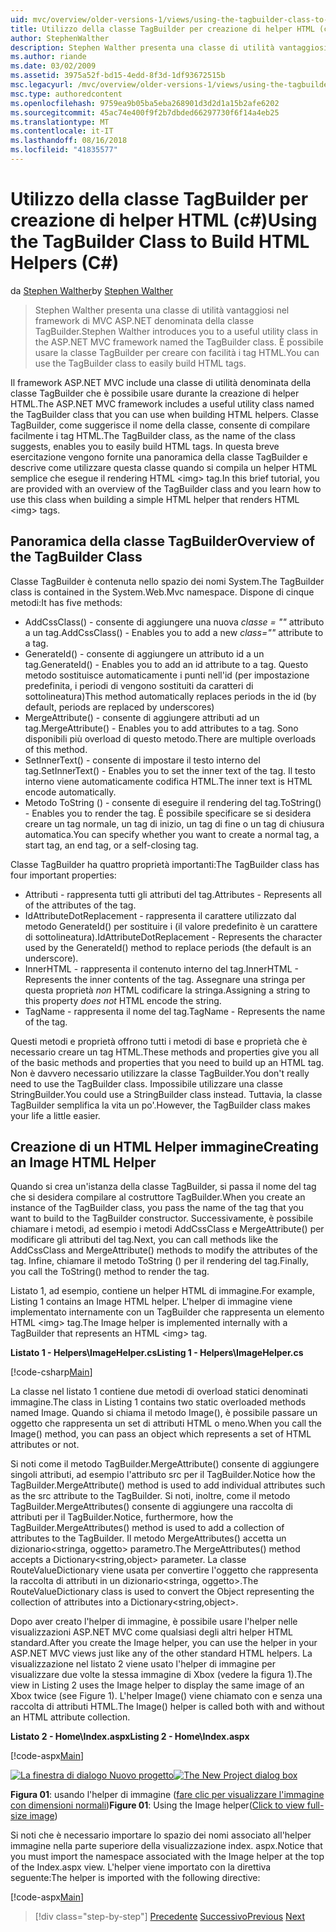 ```yaml
---
uid: mvc/overview/older-versions-1/views/using-the-tagbuilder-class-to-build-html-helpers-cs
title: Utilizzo della classe TagBuilder per creazione di helper HTML (c#) | Microsoft Docs
author: StephenWalther
description: Stephen Walther presenta una classe di utilità vantaggiosi nel framework di MVC ASP.NET denominata della classe TagBuilder. È possibile utilizzare facilmente la classe TagBuilder per...
ms.author: riande
ms.date: 03/02/2009
ms.assetid: 3975a52f-bd15-4edd-8f3d-1df93672515b
msc.legacyurl: /mvc/overview/older-versions-1/views/using-the-tagbuilder-class-to-build-html-helpers-cs
msc.type: authoredcontent
ms.openlocfilehash: 9759ea9b05ba5eba268901d3d2d1a15b2afe6202
ms.sourcegitcommit: 45ac74e400f9f2b7dbded66297730f6f14a4eb25
ms.translationtype: MT
ms.contentlocale: it-IT
ms.lasthandoff: 08/16/2018
ms.locfileid: "41835577"
---
```

<a name="using-the-tagbuilder-class-to-build-html-helpers-c"></a><span data-ttu-id="4d14e-104">Utilizzo della classe TagBuilder per creazione di helper HTML (c#)</span><span class="sxs-lookup"><span data-stu-id="4d14e-104">Using the TagBuilder Class to Build HTML Helpers (C#)</span></span>
====================
<span data-ttu-id="4d14e-105">da [Stephen Walther](https://github.com/StephenWalther)</span><span class="sxs-lookup"><span data-stu-id="4d14e-105">by [Stephen Walther](https://github.com/StephenWalther)</span></span>

> <span data-ttu-id="4d14e-106">Stephen Walther presenta una classe di utilità vantaggiosi nel framework di MVC ASP.NET denominata della classe TagBuilder.</span><span class="sxs-lookup"><span data-stu-id="4d14e-106">Stephen Walther introduces you to a useful utility class in the ASP.NET MVC framework named the TagBuilder class.</span></span> <span data-ttu-id="4d14e-107">È possibile usare la classe TagBuilder per creare con facilità i tag HTML.</span><span class="sxs-lookup"><span data-stu-id="4d14e-107">You can use the TagBuilder class to easily build HTML tags.</span></span>


<span data-ttu-id="4d14e-108">Il framework ASP.NET MVC include una classe di utilità denominata della classe TagBuilder che è possibile usare durante la creazione di helper HTML.</span><span class="sxs-lookup"><span data-stu-id="4d14e-108">The ASP.NET MVC framework includes a useful utility class named the TagBuilder class that you can use when building HTML helpers.</span></span> <span data-ttu-id="4d14e-109">Classe TagBuilder, come suggerisce il nome della classe, consente di compilare facilmente i tag HTML.</span><span class="sxs-lookup"><span data-stu-id="4d14e-109">The TagBuilder class, as the name of the class suggests, enables you to easily build HTML tags.</span></span> <span data-ttu-id="4d14e-110">In questa breve esercitazione vengono fornite una panoramica della classe TagBuilder e descrive come utilizzare questa classe quando si compila un helper HTML semplice che esegue il rendering HTML &lt;img&gt; tag.</span><span class="sxs-lookup"><span data-stu-id="4d14e-110">In this brief tutorial, you are provided with an overview of the TagBuilder class and you learn how to use this class when building a simple HTML helper that renders HTML &lt;img&gt; tags.</span></span>

## <a name="overview-of-the-tagbuilder-class"></a><span data-ttu-id="4d14e-111">Panoramica della classe TagBuilder</span><span class="sxs-lookup"><span data-stu-id="4d14e-111">Overview of the TagBuilder Class</span></span>

<span data-ttu-id="4d14e-112">Classe TagBuilder è contenuta nello spazio dei nomi System.</span><span class="sxs-lookup"><span data-stu-id="4d14e-112">The TagBuilder class is contained in the System.Web.Mvc namespace.</span></span> <span data-ttu-id="4d14e-113">Dispone di cinque metodi:</span><span class="sxs-lookup"><span data-stu-id="4d14e-113">It has five methods:</span></span>

- <span data-ttu-id="4d14e-114">AddCssClass() - consente di aggiungere una nuova *classe = ""* attributo a un tag.</span><span class="sxs-lookup"><span data-stu-id="4d14e-114">AddCssClass() - Enables you to add a new *class=""* attribute to a tag.</span></span>
- <span data-ttu-id="4d14e-115">GenerateId() - consente di aggiungere un attributo id a un tag.</span><span class="sxs-lookup"><span data-stu-id="4d14e-115">GenerateId() - Enables you to add an id attribute to a tag.</span></span> <span data-ttu-id="4d14e-116">Questo metodo sostituisce automaticamente i punti nell'id (per impostazione predefinita, i periodi di vengono sostituiti da caratteri di sottolineatura)</span><span class="sxs-lookup"><span data-stu-id="4d14e-116">This method automatically replaces periods in the id (by default, periods are replaced by underscores)</span></span>
- <span data-ttu-id="4d14e-117">MergeAttribute() - consente di aggiungere attributi ad un tag.</span><span class="sxs-lookup"><span data-stu-id="4d14e-117">MergeAttribute() - Enables you to add attributes to a tag.</span></span> <span data-ttu-id="4d14e-118">Sono disponibili più overload di questo metodo.</span><span class="sxs-lookup"><span data-stu-id="4d14e-118">There are multiple overloads of this method.</span></span>
- <span data-ttu-id="4d14e-119">SetInnerText() - consente di impostare il testo interno del tag.</span><span class="sxs-lookup"><span data-stu-id="4d14e-119">SetInnerText() - Enables you to set the inner text of the tag.</span></span> <span data-ttu-id="4d14e-120">Il testo interno viene automaticamente codifica HTML.</span><span class="sxs-lookup"><span data-stu-id="4d14e-120">The inner text is HTML encode automatically.</span></span>
- <span data-ttu-id="4d14e-121">Metodo ToString () - consente di eseguire il rendering del tag.</span><span class="sxs-lookup"><span data-stu-id="4d14e-121">ToString() - Enables you to render the tag.</span></span> <span data-ttu-id="4d14e-122">È possibile specificare se si desidera creare un tag normale, un tag di inizio, un tag di fine o un tag di chiusura automatica.</span><span class="sxs-lookup"><span data-stu-id="4d14e-122">You can specify whether you want to create a normal tag, a start tag, an end tag, or a self-closing tag.</span></span>
  

<span data-ttu-id="4d14e-123">Classe TagBuilder ha quattro proprietà importanti:</span><span class="sxs-lookup"><span data-stu-id="4d14e-123">The TagBuilder class has four important properties:</span></span>

- <span data-ttu-id="4d14e-124">Attributi - rappresenta tutti gli attributi del tag.</span><span class="sxs-lookup"><span data-stu-id="4d14e-124">Attributes - Represents all of the attributes of the tag.</span></span>
- <span data-ttu-id="4d14e-125">IdAttributeDotReplacement - rappresenta il carattere utilizzato dal metodo GenerateId() per sostituire i (il valore predefinito è un carattere di sottolineatura).</span><span class="sxs-lookup"><span data-stu-id="4d14e-125">IdAttributeDotReplacement - Represents the character used by the GenerateId() method to replace periods (the default is an underscore).</span></span>
- <span data-ttu-id="4d14e-126">InnerHTML - rappresenta il contenuto interno del tag.</span><span class="sxs-lookup"><span data-stu-id="4d14e-126">InnerHTML - Represents the inner contents of the tag.</span></span> <span data-ttu-id="4d14e-127">Assegnare una stringa per questa proprietà *non* HTML codificare la stringa.</span><span class="sxs-lookup"><span data-stu-id="4d14e-127">Assigning a string to this property *does not* HTML encode the string.</span></span>
- <span data-ttu-id="4d14e-128">TagName - rappresenta il nome del tag.</span><span class="sxs-lookup"><span data-stu-id="4d14e-128">TagName - Represents the name of the tag.</span></span>

<span data-ttu-id="4d14e-129">Questi metodi e proprietà offrono tutti i metodi di base e proprietà che è necessario creare un tag HTML.</span><span class="sxs-lookup"><span data-stu-id="4d14e-129">These methods and properties give you all of the basic methods and properties that you need to build up an HTML tag.</span></span> <span data-ttu-id="4d14e-130">Non è davvero necessario utilizzare la classe TagBuilder.</span><span class="sxs-lookup"><span data-stu-id="4d14e-130">You don't really need to use the TagBuilder class.</span></span> <span data-ttu-id="4d14e-131">Impossibile utilizzare una classe StringBuilder.</span><span class="sxs-lookup"><span data-stu-id="4d14e-131">You could use a StringBuilder class instead.</span></span> <span data-ttu-id="4d14e-132">Tuttavia, la classe TagBuilder semplifica la vita un po'.</span><span class="sxs-lookup"><span data-stu-id="4d14e-132">However, the TagBuilder class makes your life a little easier.</span></span>

## <a name="creating-an-image-html-helper"></a><span data-ttu-id="4d14e-133">Creazione di un HTML Helper immagine</span><span class="sxs-lookup"><span data-stu-id="4d14e-133">Creating an Image HTML Helper</span></span>

<span data-ttu-id="4d14e-134">Quando si crea un'istanza della classe TagBuilder, si passa il nome del tag che si desidera compilare al costruttore TagBuilder.</span><span class="sxs-lookup"><span data-stu-id="4d14e-134">When you create an instance of the TagBuilder class, you pass the name of the tag that you want to build to the TagBuilder constructor.</span></span> <span data-ttu-id="4d14e-135">Successivamente, è possibile chiamare i metodi, ad esempio i metodi AddCssClass e MergeAttribute() per modificare gli attributi del tag.</span><span class="sxs-lookup"><span data-stu-id="4d14e-135">Next, you can call methods like the AddCssClass and MergeAttribute() methods to modify the attributes of the tag.</span></span> <span data-ttu-id="4d14e-136">Infine, chiamare il metodo ToString () per il rendering del tag.</span><span class="sxs-lookup"><span data-stu-id="4d14e-136">Finally, you call the ToString() method to render the tag.</span></span>

<span data-ttu-id="4d14e-137">Listato 1, ad esempio, contiene un helper HTML di immagine.</span><span class="sxs-lookup"><span data-stu-id="4d14e-137">For example, Listing 1 contains an Image HTML helper.</span></span> <span data-ttu-id="4d14e-138">L'helper di immagine viene implementato internamente con un TagBuilder che rappresenta un elemento HTML &lt;img&gt; tag.</span><span class="sxs-lookup"><span data-stu-id="4d14e-138">The Image helper is implemented internally with a TagBuilder that represents an HTML &lt;img&gt; tag.</span></span>

<span data-ttu-id="4d14e-139">**Listato 1 - Helpers\ImageHelper.cs**</span><span class="sxs-lookup"><span data-stu-id="4d14e-139">**Listing 1 - Helpers\ImageHelper.cs**</span></span>

[!code-csharp[Main](using-the-tagbuilder-class-to-build-html-helpers-cs/samples/sample1.cs)]

<span data-ttu-id="4d14e-140">La classe nel listato 1 contiene due metodi di overload statici denominati immagine.</span><span class="sxs-lookup"><span data-stu-id="4d14e-140">The class in Listing 1 contains two static overloaded methods named Image.</span></span> <span data-ttu-id="4d14e-141">Quando si chiama il metodo Image(), è possibile passare un oggetto che rappresenta un set di attributi HTML o meno.</span><span class="sxs-lookup"><span data-stu-id="4d14e-141">When you call the Image() method, you can pass an object which represents a set of HTML attributes or not.</span></span>

<span data-ttu-id="4d14e-142">Si noti come il metodo TagBuilder.MergeAttribute() consente di aggiungere singoli attributi, ad esempio l'attributo src per il TagBuilder.</span><span class="sxs-lookup"><span data-stu-id="4d14e-142">Notice how the TagBuilder.MergeAttribute() method is used to add individual attributes such as the src attribute to the TagBuilder.</span></span> <span data-ttu-id="4d14e-143">Si noti, inoltre, come il metodo TagBuilder.MergeAttributes() consente di aggiungere una raccolta di attributi per il TagBuilder.</span><span class="sxs-lookup"><span data-stu-id="4d14e-143">Notice, furthermore, how the TagBuilder.MergeAttributes() method is used to add a collection of attributes to the TagBuilder.</span></span> <span data-ttu-id="4d14e-144">Il metodo MergeAttributes() accetta un dizionario&lt;stringa, oggetto&gt; parametro.</span><span class="sxs-lookup"><span data-stu-id="4d14e-144">The MergeAttributes() method accepts a Dictionary&lt;string,object&gt; parameter.</span></span> <span data-ttu-id="4d14e-145">La classe RouteValueDictionary viene usata per convertire l'oggetto che rappresenta la raccolta di attributi in un dizionario&lt;stringa, oggetto&gt;.</span><span class="sxs-lookup"><span data-stu-id="4d14e-145">The RouteValueDictionary class is used to convert the Object representing the collection of attributes into a Dictionary&lt;string,object&gt;.</span></span>

<span data-ttu-id="4d14e-146">Dopo aver creato l'helper di immagine, è possibile usare l'helper nelle visualizzazioni ASP.NET MVC come qualsiasi degli altri helper HTML standard.</span><span class="sxs-lookup"><span data-stu-id="4d14e-146">After you create the Image helper, you can use the helper in your ASP.NET MVC views just like any of the other standard HTML helpers.</span></span> <span data-ttu-id="4d14e-147">La visualizzazione nel listato 2 viene usato l'helper di immagine per visualizzare due volte la stessa immagine di Xbox (vedere la figura 1).</span><span class="sxs-lookup"><span data-stu-id="4d14e-147">The view in Listing 2 uses the Image helper to display the same image of an Xbox twice (see Figure 1).</span></span> <span data-ttu-id="4d14e-148">L'helper Image() viene chiamato con e senza una raccolta di attributi HTML.</span><span class="sxs-lookup"><span data-stu-id="4d14e-148">The Image() helper is called both with and without an HTML attribute collection.</span></span>

<span data-ttu-id="4d14e-149">**Listato 2 - Home\Index.aspx**</span><span class="sxs-lookup"><span data-stu-id="4d14e-149">**Listing 2 - Home\Index.aspx**</span></span>

[!code-aspx[Main](using-the-tagbuilder-class-to-build-html-helpers-cs/samples/sample2.aspx)]


<span data-ttu-id="4d14e-150">[![La finestra di dialogo Nuovo progetto](using-the-tagbuilder-class-to-build-html-helpers-cs/_static/image1.jpg)](using-the-tagbuilder-class-to-build-html-helpers-cs/_static/image1.png)</span><span class="sxs-lookup"><span data-stu-id="4d14e-150">[![The New Project dialog box](using-the-tagbuilder-class-to-build-html-helpers-cs/_static/image1.jpg)](using-the-tagbuilder-class-to-build-html-helpers-cs/_static/image1.png)</span></span>

<span data-ttu-id="4d14e-151">**Figura 01**: usando l'helper di immagine ([fare clic per visualizzare l'immagine con dimensioni normali](using-the-tagbuilder-class-to-build-html-helpers-cs/_static/image2.png))</span><span class="sxs-lookup"><span data-stu-id="4d14e-151">**Figure 01**: Using the Image helper([Click to view full-size image](using-the-tagbuilder-class-to-build-html-helpers-cs/_static/image2.png))</span></span>


<span data-ttu-id="4d14e-152">Si noti che è necessario importare lo spazio dei nomi associato all'helper immagine nella parte superiore della visualizzazione index. aspx.</span><span class="sxs-lookup"><span data-stu-id="4d14e-152">Notice that you must import the namespace associated with the Image helper at the top of the Index.aspx view.</span></span> <span data-ttu-id="4d14e-153">L'helper viene importato con la direttiva seguente:</span><span class="sxs-lookup"><span data-stu-id="4d14e-153">The helper is imported with the following directive:</span></span>

[!code-aspx[Main](using-the-tagbuilder-class-to-build-html-helpers-cs/samples/sample3.aspx)]

> [!div class="step-by-step"]
> <span data-ttu-id="4d14e-154">[Precedente](creating-custom-html-helpers-cs.md)
> [Successivo](creating-page-layouts-with-view-master-pages-cs.md)</span><span class="sxs-lookup"><span data-stu-id="4d14e-154">[Previous](creating-custom-html-helpers-cs.md)
[Next](creating-page-layouts-with-view-master-pages-cs.md)</span></span>
